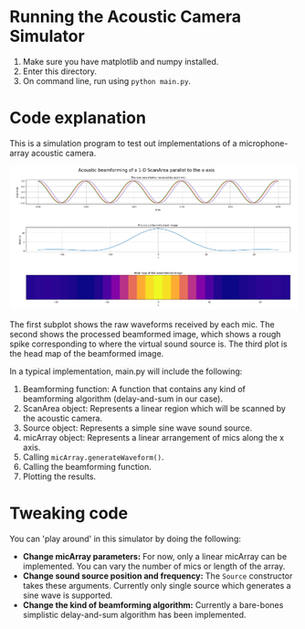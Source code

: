# Running the Acoustic Camera Simulator

1. Make sure you have matplotlib and numpy installed.
2. Enter this directory.
3. On command line, run using `python main.py`.

# Code explanation

This is a simulation program to test out implementations of a microphone-array acoustic camera.

<img src = "../docs/accoustic-sim-screenshot.png">

The first subplot shows the raw waveforms received by each mic. The second shows the processed beamformed image, which shows a rough spike corresponding to where the virtual sound source is. The third plot is the head map of the beamformed image.

In a typical implementation, main.py will include the following:

1. Beamforming function: A function that contains any kind of beamforming algorithm (delay-and-sum in our case).
2. ScanArea object: Represents a linear region which will be scanned by the acoustic camera.
3. Source object: Represents a simple sine wave sound source.
5. micArray object: Represents a linear arrangement of mics along the x axis.
5. Calling `micArray.generateWaveform()`.
6. Calling the beamforming function.
7. Plotting the results.

# Tweaking code

You can 'play around' in this simulator by doing the following:

* **Change micArray parameters:** For now, only a linear micArray can be implemented. You can vary the number of mics or length of the array. 
* **Change sound source position and frequency:** The `Source` constructor takes these arguments. Currently only single source which generates a sine wave is supported. 
* **Change the kind of beamforming algorithm:** Currently a bare-bones simplistic delay-and-sum algorithm has been implemented.

